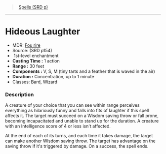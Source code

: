 ﻿---
!SpellItem
Family: SpellVO
Name: Hideous Laughter
Type: enchantment
Level: 1
CastingTime: 1 action
Range: 30 feet
Components: V, S, M (tiny tarts and a feather that is waved in the air)
Duration: Concentration, up to 1 minute
Classes: Bard, Wizard
Source: (SRD p154)
AltName: '[Fou rire](hd_spells_fou_rire.md)'
Id: spells_vo.md#hideous-laughter
ParentLink: spells_vo.md#spells-srd-p
ParentName: Spells (SRD p)
NameLevel: 1
Attributes:
  Name: Hideous Laughter
  Markdown: >+
    # <!--Name-->Hideous Laughter<!--/Name-->


    - MDR: <!--AltName-->[Fou rire](hd_spells_fou_rire.md)<!--/AltName-->

    - Source: <!--Source-->(SRD p154)<!--/Source-->

    -  <!--Level-->1<!--/Level-->st-level <!--Type-->enchantment<!--/Type-->

    - **Casting Time :** <!--CastingTime-->1 action<!--/CastingTime-->

    - **Range :** <!--Range-->30 feet<!--/Range-->

    - **Components :** <!--Components-->V, S, M (tiny tarts and a feather that is waved in the air)<!--/Components-->

    - **Duration :** <!--Duration-->Concentration, up to 1 minute<!--/Duration-->

    - Classes: <!--Classes-->Bard, Wizard<!--/Classes-->


    ### Description


    A creature of your choice that you can see within range perceives everything as hilariously funny and falls into fits of laughter if this spell affects it. The target must succeed on a Wisdom saving throw or fall prone, becoming incapacitated and unable to stand up for the duration. A creature with an Intelligence score of 4 or less isn't affected.


    At the end of each of its turns, and each time it takes damage, the target can make another Wisdom saving throw. The target has advantage on the saving throw if it's triggered by damage. On a success, the spell ends.

  AltName: '[Fou rire](hd_spells_fou_rire.md)'
  Source: (SRD p154)
  Level: 1
  Type: enchantment
  CastingTime: 1 action
  Range: 30 feet
  Components: V, S, M (tiny tarts and a feather that is waved in the air)
  Duration: Concentration, up to 1 minute
  Classes: Bard, Wizard
AttributesDictionary: >+
  Name: Hideous Laughter

  Markdown: >+

    # <!--Name-->Hideous Laughter<!--/Name-->





    - MDR: <!--AltName-->[Fou rire](hd_spells_fou_rire.md)<!--/AltName-->



    - Source: <!--Source-->(SRD p154)<!--/Source-->



    -  <!--Level-->1<!--/Level-->st-level <!--Type-->enchantment<!--/Type-->



    - **Casting Time :** <!--CastingTime-->1 action<!--/CastingTime-->



    - **Range :** <!--Range-->30 feet<!--/Range-->



    - **Components :** <!--Components-->V, S, M (tiny tarts and a feather that is waved in the air)<!--/Components-->



    - **Duration :** <!--Duration-->Concentration, up to 1 minute<!--/Duration-->



    - Classes: <!--Classes-->Bard, Wizard<!--/Classes-->





    ### Description





    A creature of your choice that you can see within range perceives everything as hilariously funny and falls into fits of laughter if this spell affects it. The target must succeed on a Wisdom saving throw or fall prone, becoming incapacitated and unable to stand up for the duration. A creature with an Intelligence score of 4 or less isn't affected.





    At the end of each of its turns, and each time it takes damage, the target can make another Wisdom saving throw. The target has advantage on the saving throw if it's triggered by damage. On a success, the spell ends.



  AltName: '[Fou rire](hd_spells_fou_rire.md)'

  Source: (SRD p154)

  Level: 1

  Type: enchantment

  CastingTime: 1 action

  Range: 30 feet

  Components: V, S, M (tiny tarts and a feather that is waved in the air)

  Duration: Concentration, up to 1 minute

  Classes: Bard, Wizard

---
> [Spells (SRD p)](srd_spells.md)

---

# Hideous Laughter

- MDR: [Fou rire](hd_spells_fou_rire.md)
- Source: (SRD p154)
-  1st-level enchantment
- **Casting Time :** 1 action
- **Range :** 30 feet
- **Components :** V, S, M (tiny tarts and a feather that is waved in the air)
- **Duration :** Concentration, up to 1 minute
- Classes: Bard, Wizard

### Description

A creature of your choice that you can see within range perceives everything as hilariously funny and falls into fits of laughter if this spell affects it. The target must succeed on a Wisdom saving throw or fall prone, becoming incapacitated and unable to stand up for the duration. A creature with an Intelligence score of 4 or less isn't affected.

At the end of each of its turns, and each time it takes damage, the target can make another Wisdom saving throw. The target has advantage on the saving throw if it's triggered by damage. On a success, the spell ends.

